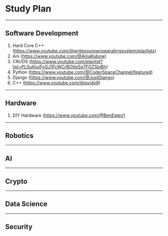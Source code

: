 # Study Plan
---
## Software Development
1. Hard Core C++ (https://www.youtube.com/@writeyourownoperatingsystem/playlists)
2. Ani (https://www.youtube.com/@AniaKubow)
3. CRUDS (https://www.youtube.com/playlist?list=PLSuKjujFoGJ1FcWCrBOtIqSq7FGZSbiBh)
4. Python (https://www.youtube.com/@CoderSpaceChannel/featured)
5. Django (https://www.youtube.com/@JustDjango)
6. C++ (https://www.youtube.com/@javidx9)
---
## Hardware
1. DIY Hardware (https://www.youtube.com/@BenEater/)
---
## Robotics
---
## AI
---
## Crypto
---
## Data Science
---
## Security
